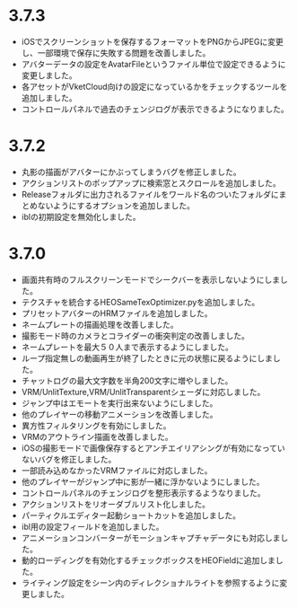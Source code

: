 # 3.7.3
- iOSでスクリーンショットを保存するフォーマットをPNGからJPEGに変更し、一部環境で保存に失敗する問題を改善しました。
- アバターデータの設定をAvatarFileというファイル単位で設定できるように変更しました。
- 各アセットがVketCloud向けの設定になっているかをチェックするツールを追加しました。
- コントロールパネルで過去のチェンジログが表示できるようになりました。

# 3.7.2
- 丸影の描画がアバターにかぶってしまうバグを修正しました。
- アクションリストのポップアップに検索窓とスクロールを追加しました。
- Releaseフォルダに出力されるファイルをワールド名のついたフォルダにまとめないようにするオプションを追加しました。
- iblの初期設定を無効化しました。

# 3.7.0
- 画面共有時のフルスクリーンモードでシークバーを表示しないようにしました。
- テクスチャを統合するHEOSameTexOptimizer.pyを追加しました。
- プリセットアバターのHRMファイルを追加しました。
- ネームプレートの描画処理を改善しました。
- 撮影モード時のカメラとコライダーの衝突判定の改善しました。
- ネームプレートを最大５０人まで表示するようにしました。
- ループ指定無しの動画再生が終了したときに元の状態に戻るようにしました。
- チャットログの最大文字数を半角200文字に増やしました。
- VRM/UnlitTexture,VRM/UnlitTransparentシェーダに対応しました。
- ジャンプ中はエモートを実行出来ないようにしました。
- 他のプレイヤーの移動アニメーションを改善しました。
- 異方性フィルタリングを有効にしました。
- VRMのアウトライン描画を改善しました。
- iOSの撮影モードで画像保存するとアンチエイリアシングが有効になっていないバグを修正しました。
- 一部読み込めなかったVRMファイルに対応しました。
- 他のプレイヤーがジャンプ中に影が一緒に浮かないようにしました。
- コントロールパネルのチェンジログを整形表示するようなりました。
- アクションリストをリオーダブルリスト化しました。
- パーティクルエディター起動ショートカットを追加しました。
- ibl用の設定フィールドを追加しました。
- アニメーションコンバーターがモーションキャプチャデータにも対応しました。
- 動的ローディングを有効化するチェックボックスをHEOFieldに追加しました。
- ライティング設定をシーン内のディレクショナルライトを参照するように変更しました。